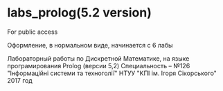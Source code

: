 # labs_prolog(5.2 version)
 For public access
 
 Оформление, в нормальном виде, начинается с 6 лабы

Лабораторный работы по Дискретной Математике, на языке програмирования Prolog (версии 5,2)
Специальность – №126 "Інформаційні системи та техноголії"
НТУУ "КПІ ім. Ігоря Сікорського"
2017 год
